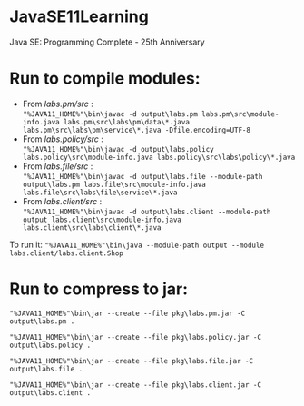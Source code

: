 # JavaSE11Learning
Java SE: Programming Complete - 25th Anniversary

# Run to compile modules:
- From *labs.pm/src* : <br>
  ```"%JAVA11_HOME%"\bin\javac -d output\labs.pm labs.pm\src\module-info.java labs.pm\src\labs\pm\data\*.java labs.pm\src\labs\pm\service\*.java -Dfile.encoding=UTF-8```
- From *labs.policy/src* : <br>
  ```"%JAVA11_HOME%"\bin\javac -d output\labs.policy labs.policy\src\module-info.java labs.policy\src\labs\policy\*.java```
- From *labs.file/src* : <br>
  ```"%JAVA11_HOME%"\bin\javac -d output\labs.file --module-path output\labs.pm labs.file\src\module-info.java labs.file\src\labs\file\service\*.java```
- From *labs.client/src* : <br>
  ```"%JAVA11_HOME%"\bin\javac -d output\labs.client --module-path output labs.client\src\module-info.java labs.client\src\labs\client\*.java```

To run it:
```"%JAVA11_HOME%"\bin\java --module-path output --module labs.client/labs.client.Shop```

# Run to compress to jar:
```"%JAVA11_HOME%"\bin\jar --create --file pkg\labs.pm.jar -C output\labs.pm .```

```"%JAVA11_HOME%"\bin\jar --create --file pkg\labs.policy.jar -C output\labs.policy .```

```"%JAVA11_HOME%"\bin\jar --create --file pkg\labs.file.jar -C output\labs.file .```

```"%JAVA11_HOME%"\bin\jar --create --file pkg\labs.client.jar -C output\labs.client .```
